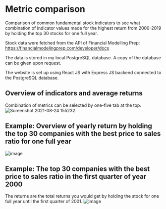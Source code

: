 # Metric comparison

Comparison of common fundamental stock indicators to see what combination of indicator values made for the highest return from 2000-2019 by holding the top 30 stocks for one full year.

Stock data were fetched from the API of Financial Modelling Prep: https://financialmodelingprep.com/developer/docs

The data is stored in my local PostgreSQL database. A copy of the database can be given upon request.

The website is set up using React JS with Express JS backend connected to the PostgreSQL database.

## Overview of indicators and average returns
Combination of metrics can be selected by one-five tab at the top.
![Screenshot 2021-08-24 155232](https://user-images.githubusercontent.com/57355918/130629145-1e0add48-b9c6-43aa-a641-3a3247fceaa1.png)

## Example: Overview of yearly return by holding the top 30 companies with the best price to sales ratio for one full year
![image](https://user-images.githubusercontent.com/57355918/130629738-931c9917-ab1d-4335-944e-46ad50e2cc29.png)

## Example: The top 30 companies with the best price to sales ratio in the first quarter of year 2000
The returns are the total returns you would get by holding the stock for one full year until the first quarter of 2001.
![image](https://user-images.githubusercontent.com/57355918/130629801-4721a099-394a-4483-bcad-eb3bf2218a2d.png)

